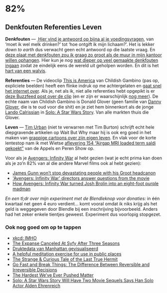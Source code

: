 # 82%

## Denkfouten Referenties Leven

**Denkfouten** — [ Hier vind je antwoord op bijna al je voedingsvragen](http://amp.grubstreet.com/2018/03/ultimate-conversation-on-healthy-eating-and-nutrition.html), van ‘moet ik wel melk drinken?’ tot ‘hoe ontgift ik mijn lichaam?’. Het is lekker _down to earth_ dus verwacht geen echt antwoord op die laatste vraag. En [deze plaat met denkfouten zou ik graag zo groot als de muur in mijn kantoor willen ophangen](https://upload.wikimedia.org/wikipedia/commons/c/ce/Cognitive_Bias_Codex_With_Definitions%2C_an_Extension_of_the_work_of_John_Manoogian_by_Brian_Morrissette.jpg). Hier kun je nog [wat dieper op veel gemaakte denkfouten ingaan](https://betterhumans.coach.me/cognitive-bias-cheat-sheet-55a472476b18) zodat ze eindelijk eens de wereld uit geholpen worden. En dit is het [hart van een walvis](https://www.wired.com/story/how-scientists-preserved-a-440-pound-blue-whale-heart/).

**Referenties** — De videoclip [This is America](https://youtu.be/VYOjWnS4cMY) van Childish Gambino (pas op, expliciete beelden) heeft een flinke indruk op me achtergelaten en [gaat snel het internet over](https://boingboing.net/2018/05/10/bears-repeat-watching.html). Als je, net als ik, niet alle referenties hebt opgepikt is er [deze Buzzfeed post over de clip](https://www.buzzfeed.com/kevinsmith/childish-gambino-hidden-meaning-this-is-america) (en er zijn er waarschijnlijk [nog meer](https://twitter.com/vixtoriaclark/status/994017875231784960)). De echte naam van Childish Gambino is Donald Glover (geen familie van [Danny Glover](https://www.imdb.com/name/nm0000418/), die is te oud voor die shit) en je ziet hem binnenkort als de jonge [Lando Calrissian](https://en.wikipedia.org/wiki/Lando_Calrissian) in [Solo: A Star Wars Story](https://www.imdb.com/title/tt3778644/). Van alle markten thuis die Glover.

**Leven** — [Tim Urban](https://waitbutwhy.com/wait-but-who) (niet te verwarren met Tim Burton) schrijft echt hele diepgravende artikelen op Wait But Why maar hij is ook erg goed in het maken van [grappige cartoons over zijn eigen leven](https://waitbutwhy.com/2018/04/coffee-shop-debacle.html). En vlak voor de korte lentestop nam ik met Wietse [aflevering 154 “Airgap MRI loaded term saldi gekoekt”](http://appelsenperenshow.nl/aflevering/2018/4/26/154-airgap-mri-loaded-term-saldi-gekoekt) van de Appels en Peren Show op. 

Voor als je [Avengers: Infinity War](https://en.wikipedia.org/wiki/Avengers:_Infinity_War) al hebt gezien (wat je echt prima kan doen als je zo’n 82% van al die andere Marvel films ook al hebt gezien):

- [James Gunn won’t stop devastating people with his Groot headcanon](https://www.theverge.com/2018/5/7/17326878/james-gunn-groot-avengers-infinity-war-final-words-twitter)
- ['Avengers: Infinity War' directors answer questions from the movie](http://www.businessinsider.com/avengers-infinity-war-directors-answer-movie-questions-2018-5?international=true&r=US&IR=T)
- [How Avengers: Infinity War turned Josh Brolin into an eight-foot purple madman](https://www.theverge.com/2018/5/10/17340488/avengers-infinity-war-marvel-thanos-visual-effects-digital-domain)

_En een tl;dr over mijn experiment met de Blendleknop voor donaties:_ in één kwartaal net geen 4 euro verdient… komt vooral omdat ik niks krijg als het geld is weggegeven door Blendle bij een inschrijving bijvoorbeeld. Anders had het zeker enkele tientjes geweest. Experiment dus voorlopig stopgezet.

### Ook nog goed om op te tappen

- [xkcd: IMHO](https://xkcd.com/1989/)
- [The Expanse Canceled At Syfy After Three Seasons](https://screenrant.com/expanse-canceled-syfy/)
- [Druktedata van Manhattan gevisualiseerd](https://twitter.com/DannyDutch/status/993930158435373057)
- [A helpful meditation exercise for use in public places](https://kottke.org/18/04/a-helpful-meditation-exercise-for-use-in-public-places)
- [The Strange & Curious Tale of the Last True Hermit](https://www.gq.com/story/the-last-true-hermit)
- [Go Fast and Break Things: The Difference Between Reversible and Irreversible Decisions](https://www.fs.blog/2018/04/reversible-irreversible-decisions/)
- [The Hardest We’ve Ever Pushed Matter](https://www.youtube.com/watch?v=W-FqE81rhqA&feature=share)
- [Solo: A Star Wars Story Will Have Two Movie Sequels Says Han Solo Actor Alden Ehrenreich](https://www.esquire.com/entertainment/movies/a19991800/solo-a-star-wars-story-han-solo-movie-sequels-alden-ehrenreich/)
